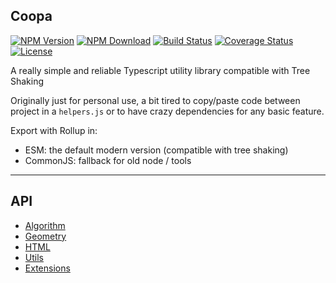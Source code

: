 ## Coopa

[![NPM Version](https://img.shields.io/npm/v/coopa.svg)](https://npmjs.org/package/coopa)
[![NPM Download](https://img.shields.io/npm/dm/coopa.svg)](https://npmjs.org/package/coopa)
[![Build Status](https://travis-ci.org/kefniark/Coopa.svg?branch=master)](https://travis-ci.org/kefniark/Coopa)
[![Coverage Status](https://coveralls.io/repos/github/kefniark/Coopa/badge.svg?branch=master)](https://coveralls.io/github/kefniark/Coopa?branch=master)
[![License](https://img.shields.io/npm/l/coopa.svg)](https://npmjs.org/package/coopa)

A really simple and reliable Typescript utility library compatible with Tree Shaking

Originally just for personal use, a bit tired to copy/paste code between project in a `helpers.js` or to have crazy dependencies for any basic feature.

Export with Rollup in:
* ESM: the default modern version (compatible with tree shaking)
* CommonJS: fallback for old node / tools

___

## API

* [Algorithm](./src/algorithm/Readme.md)
* [Geometry](./src/geometry/Readme.md)
* [HTML](./src/html/Readme.md)
* [Utils](./src/utils/Readme.md)
* [Extensions](./src/utils/extension/Readme.md)
